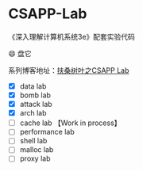 # CSAPP-Lab
《深入理解计算机系统3e》配套实验代码

:smile:  盘它

系列博客地址：[扶桑树叶之CSAPP Lab](http://blog.scarboroughcoral.top/tags/CSAPP-Lab/)


- [x] data lab
- [x] bomb lab
- [x] attack lab
- [x] arch lab
- [ ] cache lab 【Work in process】
- [ ] performance lab
- [ ] shell lab
- [ ] malloc lab
- [ ] proxy lab

